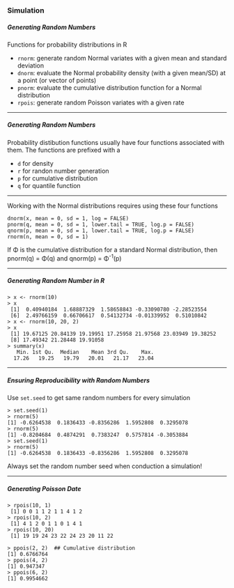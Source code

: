 ### Simulation

##### Generating Random Numbers
Functions for probability distributions in R

- `rnorm`: generate random Normal variates with a given mean and standard deviation
- `dnorm`: evaluate the Normal probability density (with a given mean/SD) at a point (or vector of points)
- `pnorm`: evaluate the cumulative distribution function for a Normal distribution
- `rpois`: generate random Poisson variates with a given rate

---

##### Generating Random Numbers
Probability distibution functions usually have four functions associated with them. The functions are prefixed with a 

- `d` for density
- `r` for randon number generation
- `p` for cumulative distribution
- `q` for quantile function

---


Working with the Normal distributions requires using these four functions

```
dnorm(x, mean = 0, sd = 1, log = FALSE)
pnorm(q, mean = 0, sd = 1, lower.tail = TRUE, log.p = FALSE)
qnorm(p, mean = 0, sd = 1, lower.tail = TRUE, log.p = FALSE)
rnorm(n, mean = 0, sd = 1)
```

If Φ is the cumulative distribution for a standard Normal distribution, then pnorm(q) = Φ(q) and qnorm(p) = Φ<sup>-1</sup>(p)

---

##### Generating Random Number in R

```
> x <- rnorm(10)
> x
 [1]  0.40940184  1.68887329  1.58658843 -0.33090780 -2.28523554
 [6]  2.49766159  0.66706617  0.54132734 -0.01339952  0.51010842
> x <- rnorm(10, 20, 2)
> x
 [1] 19.67125 20.84139 19.19951 17.25958 21.97568 23.03949 19.38252
 [8] 17.49342 21.28448 19.91058
> summary(x)
   Min. 1st Qu.  Median    Mean 3rd Qu.    Max. 
  17.26   19.25   19.79   20.01   21.17   23.04 
```

---

##### Ensuring Reproducibility with Random Numbers
Use `set.seed` to get same random numbers for every simulation

```
> set.seed(1)
> rnorm(5)
[1] -0.6264538  0.1836433 -0.8356286  1.5952808  0.3295078
> rnorm(5)
[1] -0.8204684  0.4874291  0.7383247  0.5757814 -0.3053884
> set.seed(1)
> rnorm(5)
[1] -0.6264538  0.1836433 -0.8356286  1.5952808  0.3295078
```

Always set the random number seed when conduction a simulation!

---

##### Generating Poisson Date

```
> rpois(10, 1)
 [1] 0 0 1 1 2 1 1 4 1 2
> rpois(10, 2)
 [1] 4 1 2 0 1 1 0 1 4 1
> rpois(10, 20)
 [1] 19 19 24 23 22 24 23 20 11 22
 
> ppois(2, 2)  ## Cumulative distribution
[1] 0.6766764
> ppois(4, 2)
[1] 0.947347
> ppois(6, 2)
[1] 0.9954662
```
